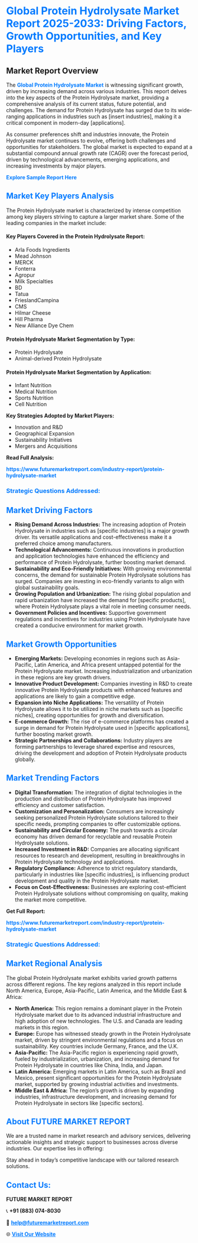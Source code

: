 <h1 style="color: #007BFF;">Global Protein Hydrolysate Market Report 2025-2033: Driving Factors, Growth Opportunities, and Key Players</h1>

<section id="overview">
<h2>Market Report Overview</h2>
<p>The <a href="https://www.futuremarketreport.com/industry-report/protein-hydrolysate-market" style="color: #007BFF; text-decoration: none;"><strong>Global Protein Hydrolysate Market</strong></a> is witnessing significant growth, driven by increasing demand across various industries. This report delves into the key aspects of the Protein Hydrolysate market, providing a comprehensive analysis of its current status, future potential, and challenges. The demand for Protein Hydrolysate has surged due to its wide-ranging applications in industries such as [insert industries], making it a critical component in modern-day [applications].</p>
<p>As consumer preferences shift and industries innovate, the Protein Hydrolysate market continues to evolve, offering both challenges and opportunities for stakeholders. The global market is expected to expand at a substantial compound annual growth rate (CAGR) over the forecast period, driven by technological advancements, emerging applications, and increasing investments by major players.</p>
</section>

<section id="overview">
<p><a href="https://www.futuremarketreport.com/request-sample/reportId=90395" style="color: #007BFF; text-decoration: none;"><strong>Explore Sample Report Here</strong></a></p>
</section>

<section id="key-players">
<h2 style="color: #007BFF;">Market Key Players Analysis</h2>
<p>The Protein Hydrolysate market is characterized by intense competition among key players striving to capture a larger market share. Some of the leading companies in the market include:</p>
<h4>Key Players Covered in the Protein Hydrolysate Report:</h4>
<ul><li>Arla Foods Ingredients</li><li>Mead Johnson</li><li>MERCK</li><li>Fonterra</li><li>Agropur</li><li>Milk Specialties</li><li>BD</li><li>Tatua</li><li>FrieslandCampina</li><li>CMS</li><li>Hilmar Cheese</li><li>Hill Pharma</li><li>New Alliance Dye Chem</li></ul>
<h4>Protein Hydrolysate Market Segmentation by Type:</h4>
<ul><li>Protein Hydrolysate</li><li>Animal-derived Protein Hydrolysate</li></ul>

<h4>Protein Hydrolysate Market Segmentation by Application:</h4>
<ul><li>Infant Nutrition</li><li>Medical Nutrition</li><li>Sports Nutrition</li><li>Cell Nutrition</li></ul>
<p><strong>Key Strategies Adopted by Market Players:</strong></p>
<ul>
<li>Innovation and R&D</li>
<li>Geographical Expansion</li>
<li>Sustainability Initiatives</li>
<li>Mergers and Acquisitions</li>
</ul>
</section>

<section>
<p><strong>Read Full Analysis: </strong></p><a href="https://www.futuremarketreport.com/industry-report/protein-hydrolysate-market" style="color: #007BFF; text-decoration: none;"><strong>https://www.futuremarketreport.com/industry-report/protein-hydrolysate-market</strong></a>
<h3 style="color: #007BFF;">Strategic Questions Addressed:</h3>
</section>

<section id="driving-factors">
<h2 style="color: #007BFF;">Market Driving Factors</h2>
<ul>
<li><strong>Rising Demand Across Industries:</strong> The increasing adoption of Protein Hydrolysate in industries such as [specific industries] is a major growth driver. Its versatile applications and cost-effectiveness make it a preferred choice among manufacturers.</li>
<li><strong>Technological Advancements:</strong> Continuous innovations in production and application technologies have enhanced the efficiency and performance of Protein Hydrolysate, further boosting market demand.</li>
<li><strong>Sustainability and Eco-Friendly Initiatives:</strong> With growing environmental concerns, the demand for sustainable Protein Hydrolysate solutions has surged. Companies are investing in eco-friendly variants to align with global sustainability goals.</li>
<li><strong>Growing Population and Urbanization:</strong> The rising global population and rapid urbanization have increased the demand for [specific products], where Protein Hydrolysate plays a vital role in meeting consumer needs.</li>
<li><strong>Government Policies and Incentives:</strong> Supportive government regulations and incentives for industries using Protein Hydrolysate have created a conducive environment for market growth.</li>
</ul>
</section>

<section id="growth-opportunities">
<h2 style="color: #007BFF;">Market Growth Opportunities</h2>
<ul>
<li><strong>Emerging Markets:</strong> Developing economies in regions such as Asia-Pacific, Latin America, and Africa present untapped potential for the Protein Hydrolysate market. Increasing industrialization and urbanization in these regions are key growth drivers.</li>
<li><strong>Innovative Product Development:</strong> Companies investing in R&D to create innovative Protein Hydrolysate products with enhanced features and applications are likely to gain a competitive edge.</li>
<li><strong>Expansion into Niche Applications:</strong> The versatility of Protein Hydrolysate allows it to be utilized in niche markets such as [specific niches], creating opportunities for growth and diversification.</li>
<li><strong>E-commerce Growth:</strong> The rise of e-commerce platforms has created a surge in demand for Protein Hydrolysate used in [specific applications], further boosting market growth.</li>
<li><strong>Strategic Partnerships and Collaborations:</strong> Industry players are forming partnerships to leverage shared expertise and resources, driving the development and adoption of Protein Hydrolysate products globally.</li>
</ul>
</section>

<section id="trending-factors">
<h2 style="color: #007BFF;">Market Trending Factors</h2>
<ul>
<li><strong>Digital Transformation:</strong> The integration of digital technologies in the production and distribution of Protein Hydrolysate has improved efficiency and customer satisfaction.</li>
<li><strong>Customization and Personalization:</strong> Consumers are increasingly seeking personalized Protein Hydrolysate solutions tailored to their specific needs, prompting companies to offer customizable options.</li>
<li><strong>Sustainability and Circular Economy:</strong> The push towards a circular economy has driven demand for recyclable and reusable Protein Hydrolysate solutions.</li>
<li><strong>Increased Investment in R&D:</strong> Companies are allocating significant resources to research and development, resulting in breakthroughs in Protein Hydrolysate technology and applications.</li>
<li><strong>Regulatory Compliance:</strong> Adherence to strict regulatory standards, particularly in industries like [specific industries], is influencing product development and quality in the Protein Hydrolysate market.</li>
<li><strong>Focus on Cost-Effectiveness:</strong> Businesses are exploring cost-efficient Protein Hydrolysate solutions without compromising on quality, making the market more competitive.</li>
</ul>
</section>

<section>
<p><strong>Get Full Report: </strong></p><a href="https://www.futuremarketreport.com/industry-report/protein-hydrolysate-market" style="color: #007BFF; text-decoration: none;"><strong>https://www.futuremarketreport.com/industry-report/protein-hydrolysate-market</strong></a>
<h3 style="color: #007BFF;">Strategic Questions Addressed:</h3>
</section>


<section id="regional-analysis">
<h2 style="color: #007BFF;">Market Regional Analysis</h2>
<p>The global Protein Hydrolysate market exhibits varied growth patterns across different regions. The key regions analyzed in this report include North America, Europe, Asia-Pacific, Latin America, and the Middle East & Africa:</p>
<ul>
<li><strong>North America:</strong> This region remains a dominant player in the Protein Hydrolysate market due to its advanced industrial infrastructure and high adoption of new technologies. The U.S. and Canada are leading markets in this region.</li>
<li><strong>Europe:</strong> Europe has witnessed steady growth in the Protein Hydrolysate market, driven by stringent environmental regulations and a focus on sustainability. Key countries include Germany, France, and the U.K.</li>
<li><strong>Asia-Pacific:</strong> The Asia-Pacific region is experiencing rapid growth, fueled by industrialization, urbanization, and increasing demand for Protein Hydrolysate in countries like China, India, and Japan.</li>
<li><strong>Latin America:</strong> Emerging markets in Latin America, such as Brazil and Mexico, present significant opportunities for the Protein Hydrolysate market, supported by growing industrial activities and investments.</li>
<li><strong>Middle East & Africa:</strong> The region’s growth is driven by expanding industries, infrastructure development, and increasing demand for Protein Hydrolysate in sectors like [specific sectors].</li>
</ul>
</section>

<footer>
<h2 style="color: #007BFF;">About FUTURE MARKET REPORT</h2>
<p>We are a trusted name in market research and advisory services, delivering actionable insights and strategic support to businesses across diverse industries. Our expertise lies in offering:</p>

<p>Stay ahead in today’s competitive landscape with our tailored research solutions.</p>

<h2 style="color: #007BFF;">Contact Us:</h2>
<p><strong>FUTURE MARKET REPORT</strong></p>
<p>📞 <strong>+91 (883) 074-8030</strong></p>
<p>📧 <strong><a href="mailto:help@futuremarketreport.com" style="color: #007BFF;">help@futuremarketreport.com</a></strong></p>
<p>🌐 <strong><a href="https://www.futuremarketreport.com/" style="color: #007BFF;">Visit Our Website</a></strong></p>
</footer>
